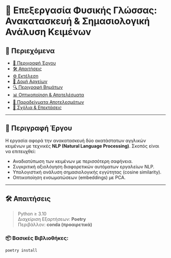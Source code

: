 # 📘 Επεξεργασία Φυσικής Γλώσσας: Ανακατασκευή & Σημασιολογική Ανάλυση Κειμένων

## 📑 Περιεχόμενα

- [🎯 Περιγραφή Έργου](#🎯-περιγραφή-έργου)
- [🛠️ Απαιτήσεις](#🛠️-απαιτήσεις)
- [⚙️ Εκτέλεση](#⚙️-εκτέλεση)
- [📂 Δομή Αρχείων](#📂-δομή-αρχείων)
- [🔍 Περιγραφή Βημάτων](#🔍-περιγραφή-βημάτων)
- [📊 Οπτικοποίηση & Αποτελέσματα](#📊-οπτικοποίηση--αποτελέσματα)
- [🧪 Παραδείγματα Αποτελεσμάτων](#🧪-παραδείγματα-αποτελεσμάτων)
- [📌 Σχόλια & Επεκτάσεις](#📌-σχόλια--επεκτάσεις)

---

## 🎯 Περιγραφή Έργου

Η εργασία αφορά την ανακατασκευή δύο ακατάστατων αγγλικών κειμένων με τεχνικές **NLP (Natural Language Processing)**. Σκοπός είναι να επιτευχθεί:

- Αναδιατύπωση των κειμένων με περισσότερη σαφήνεια.
- Συγκριτική αξιολόγηση διαφορετικών αυτόματων εργαλείων NLP.
- Υπολογιστική ανάλυση σημασιολογικής εγγύτητας (cosine similarity).
- Οπτικοποίηση ενσωματώσεων (embeddings) με PCA.

---

## 🛠️ Απαιτήσεις

> Python ≥ 3.10  
> Διαχείριση Εξαρτήσεων: **Poetry**  
> Περιβάλλον: **conda (προαιρετικά)**

### 📦 Βασικές Βιβλιοθήκες:

```bash
poetry install

